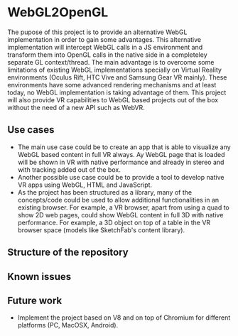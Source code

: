 # WebGL2OpenGL

The pupose of this project is to provide an alternative WebGL implementation in order to gain some advantages. This alternative implementation will intercept WebGL calls in a JS environment and transform them into OpenGL calls in the native side in a completeley separate GL context/thread. The main advantage is to overcome some limitations of existing WebGL implementations specially on Virtual Reality environments (Oculus Rift, HTC Vive and Samsung Gear VR mainly). These environments have some advanced rendering mechanisms and at least today, no WebGL implementation is taking advantage of them. This project will also provide VR capabilities to WebGL based projects out of the box without the need of a new API such as WebVR.

## Use cases

* The main use case could be to create an app that is able to visualize any WebGL based content in full VR always. Ay WebGL page that is loaded will be shown in VR with native performance and already in stereo and with tracking added out of the box.
* Another possible use case could be to provide a tool to develop native VR apps using WebGL, HTML and JavaScript.
* As the project has been structured as a library, many of the concepts/code could be used to allow additional functionalities in an existing browser. For example, a VR browser, apart from using a quad to show 2D web pages, could show WebGL content in full 3D with native performance. For example, a 3D object on top of a table in the VR browser space (models like SketchFab's content library).

## Structure of the repository

## Known issues

## Future work

* Implement the project based on V8 and on top of Chromium for different platforms (PC, MacOSX, Android).



